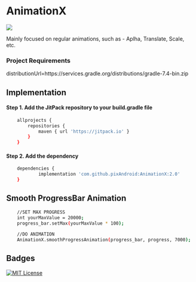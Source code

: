 
# AnimationX 
[![](https://jitpack.io/v/pixAndroid/AnimationX.svg)](https://jitpack.io/#pixAndroid/AnimationX)


Mainly focused on regular animations, such as - Aplha, Translate, Scale, etc.



### Project Requirements
distributionUrl=https\://services.gradle.org/distributions/gradle-7.4-bin.zip



## Implementation

#### Step 1. Add the JitPack repository to your build.gradle file

```bash
    allprojects {
        repositories {
            maven { url 'https://jitpack.io' }
        }
    }
```
#### Step 2. Add the dependency

```bash
	dependencies {
	        implementation 'com.github.pixAndroid:AnimationX:2.0'
	}
```

## Smooth ProgressBar Animation
```bash
    //SET MAX PROGRESS 
	int yourMaxValue = 20000;
    progress_bar.setMax(yourMaxValue * 100);
    
    //DO ANIMATION
    AnimationX.smoothProgressAnimation(progress_bar, progress, 7000);
```

## Badges

[![MIT License](https://img.shields.io/badge/License-MIT-green.svg)](https://choosealicense.com/licenses/mit/)


